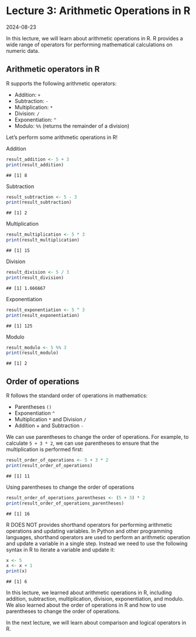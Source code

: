 Lecture 3: Arithmetic Operations in R
================
2024-08-23

In this lecture, we will learn about arithmetic operations in R. R
provides a wide range of operators for performing mathematical
calculations on numeric data.

## Arithmetic operators in R

R supports the following arithmetic operators:

- Addition: `+`
- Subtraction: `-`
- Multiplication: `*`
- Division: `/`
- Exponentiation: `^`
- Modulo: `%%` (returns the remainder of a division)

Let’s perform some arithmetic operations in R!

Addition

``` r
result_addition <- 5 + 3
print(result_addition)
```

    ## [1] 8

Subtraction

``` r
result_subtraction <- 5 - 3
print(result_subtraction)
```

    ## [1] 2

Multiplication

``` r
result_multiplication <- 5 * 3
print(result_multiplication)
```

    ## [1] 15

Division

``` r
result_division <- 5 / 3
print(result_division)
```

    ## [1] 1.666667

Exponentiation

``` r
result_exponentiation <- 5 ^ 3
print(result_exponentiation)
```

    ## [1] 125

Modulo

``` r
result_modulo <- 5 %% 3
print(result_modulo)
```

    ## [1] 2

## Order of operations

R follows the standard order of operations in mathematics:

- Parentheses `()`
- Exponentiation `^`
- Multiplication `*` and Division `/`
- Addition + and Subtraction `-`

We can use parentheses to change the order of operations. For example,
to calculate `5 + 3 * 2`, we can use parentheses to ensure that the
multiplication is performed first:

``` r
result_order_of_operations <- 5 + 3 * 2
print(result_order_of_operations)
```

    ## [1] 11

Using parentheses to change the order of operations

``` r
result_order_of_operations_parentheses <- (5 + 3) * 2
print(result_order_of_operations_parentheses)
```

    ## [1] 16

R DOES NOT provides shorthand operators for performing arithmetic
operations and updating variables. In Python and other programming
languages, shorthand operators are used to perform an arithmetic
operation and update a variable in a single step. Instead we need to use
the following syntax in R to iterate a variable and update it:

``` r
x <- 5
x <- x + 1
print(x)
```

    ## [1] 6

In this lecture, we learned about arithmetic operations in R, including
addition, subtraction, multiplication, division, exponentiation, and
modulo. We also learned about the order of operations in R and how to
use parentheses to change the order of operations.

In the next lecture, we will learn about comparison and logical
operators in R.
